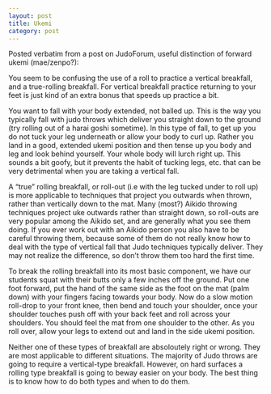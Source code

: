 ```yaml
---
layout: post
title: Ukemi
category: post
---
```


Posted verbatim from a post on JudoForum, useful distinction of forward ukemi (mae/zenpo?):

You seem to be confusing the use of a roll to practice a vertical breakfall, and a true-rolling breakfall. For vertical breakfall practice returning to your feet is just kind of an extra bonus that speeds up practice a bit.

You want to fall with your body extended, not balled up. This is the way you typically fall with judo throws which deliver you straight down to the ground (try rolling out of a harai goshi sometime). In this type of fall, to get up you do not tuck your leg underneath or allow your body to curl up. Rather you land in a good, extended ukemi position and then tense up you body and leg and look behind yourself. Your whole body will lurch right up. This sounds a bit goofy, but it prevents the habit of tucking legs, etc. that can be very detrimental when you are taking a vertical fall.

A “true” rolling breakfall, or roll-out (i.e with the leg tucked under to roll up) is more applicable to techniques that project you outwards when thrown, rather than vertically down to the mat. Many (most?) Aikido throwing techniques project uke outwards rather than straight down, so roll-outs are very popular among the Aikido set, and are generally what you see them doing. If you ever work out with an Aikido person you also have to be careful throwing them, because some of them do not really know how to deal with the type of vertical fall that Judo techniques typically deliver. They may not realize the difference, so don’t throw them too hard the first time.

To break the rolling breakfall into its most basic component, we have our students squat with their butts only a few inches off the ground. Put one foot forward, put the hand of the same side as the foot on the mat (palm down) with your fingers facing towards your body. Now do a slow motion roll-drop to your front knee, then bend and touch your shoulder, once your shoulder touches push off with your back feet and roll across your shoulders. You should feel the mat from one shoulder to the other. As you roll over, allow your legs to extend out and land in the side ukemi position.

Neither one of these types of breakfall are absoloutely right or wrong. They are most applicable to different situations. The majority of Judo throws are going to require a vertical-type breakfall. However, on hard surfaces a rolling type breakfall is going to beway easier on your body. The best thing is to know how to do both types and when to do them.